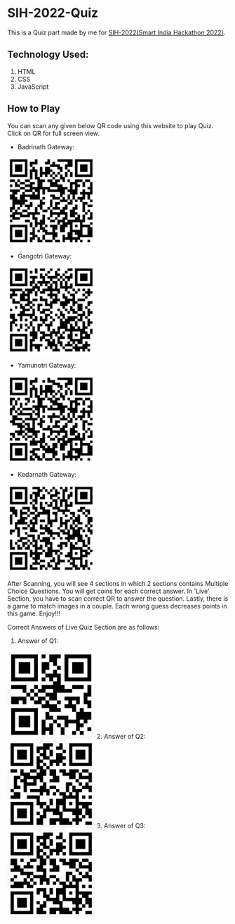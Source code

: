 # SIH-2022-Quiz
This is a Quiz part made by me for [SIH-2022(Smart India Hackathon 2022)](https://www.sih.gov.in/).
## Technology Used:
1. HTML
2. CSS
3. JavaScript


## How to Play
You can scan any given below QR code using this website to play Quiz. Click on QR for full screen view.
- Badrinath Gateway:
<img src="QR/Badrinath Gateway.png" alt="drawing" width="200"/>

- Gangotri Gateway:
<img src="https://raw.githubusercontent.com/TaranjeetSinghKalsi/SIH-2022-Quiz/main/QR/Gangotri%20Gateway.png" alt="drawing" width="200"/>

- Yamunotri Gateway:
<img src="https://raw.githubusercontent.com/TaranjeetSinghKalsi/SIH-2022-Quiz/main/QR/Yamunotri%20%20Gateway.png" alt="drawing" width="200"/>

- Kedarnath Gateway:
<img src="https://raw.githubusercontent.com/TaranjeetSinghKalsi/SIH-2022-Quiz/main/QR/Kedarnath%20Gateway.png" alt="drawing" width="200"/>

After Scanning, you will see 4 sections in which 2 sections contains Multiple Choice Questions. You will get coins for each correct answer. In 'Live' Section, you have to scan correct QR to answer the question. Lastly, there is a game to match images in a couple. Each wrong guess decreases points in this game. Enjoy!!!

Correct Answers of Live Quiz Section are as follows:
1. Answer of Q1:
<img src="https://raw.githubusercontent.com/TaranjeetSinghKalsi/SIH-2022-Quiz/main/QR/Q1%20Answer.jpeg" alt="Q1" width="200"/>
2. Answer of Q2:
<img src="https://raw.githubusercontent.com/TaranjeetSinghKalsi/SIH-2022-Quiz/main/QR/Q2%20Answer.jpeg" alt="Q2" width="200"/>
3. Answer of Q3:
<img src="https://raw.githubusercontent.com/TaranjeetSinghKalsi/SIH-2022-Quiz/main/QR/Q3%20Answer.jpeg" alt="Q3" width="200"/>

